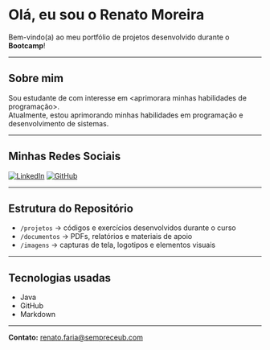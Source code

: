 # Olá, eu sou o **Renato Moreira**

Bem-vindo(a) ao meu portfólio de projetos desenvolvido durante o **Bootcamp**!

---

## Sobre mim
Sou estudante de <Engenharia de Software> com interesse em <aprimorara minhas habilidades de programação>.  
Atualmente, estou aprimorando minhas habilidades em programação e desenvolvimento de sistemas.

---

## Minhas Redes Sociais
[![LinkedIn](https://img.shields.io/badge/LinkedIn-000?style=for-the-badge&logo=linkedin&logoColor=0A66C2)](<https://www.linkedin.com/in/renato-moreira-31a53b379/>)
[![GitHub](https://img.shields.io/badge/GitHub-000?style=for-the-badge&logo=github)](https://github.com/<RenatoMoreira137>)

---

## Estrutura do Repositório
- `/projetos` → códigos e exercícios desenvolvidos durante o curso  
- `/documentos` → PDFs, relatórios e materiais de apoio  
- `/imagens` → capturas de tela, logotipos e elementos visuais  

---

## Tecnologias usadas
- Java  
- GitHub  
- Markdown  

---

**Contato:** <renato.faria@sempreceub.com>
